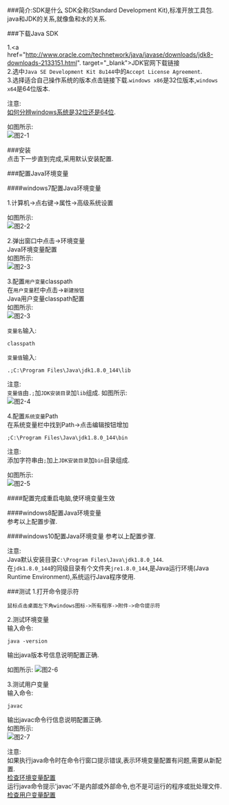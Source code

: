 ###简介:SDK是什么
SDK全称(Standard Development Kit),标准开放工具包.   
java和JDK的关系,就像鱼和水的关系.  

###下载Java SDK

1.<a href="http://www.oracle.com/technetwork/java/javase/downloads/jdk8-downloads-2133151.html". target="_blank">JDK官网下载链接</a>  
2.选中`Java SE Development Kit 8u144`中的`Accept License Agreement`.   
3.选择适合自己操作系统的版本点击链接下载.`windows x86`是32位版本,`windows x64`是64位版本.  

注意:   
[如何分辨windows系统是32位还是64位](../../windows/basic/1.如何分辨windows系统是32位还是64位.html).   

如图所示:   
![图2-1](../../img/java/basic/2-1.png)   

###安装  
点击下一步直到完成,采用默认安装配置.

###配置Java环境变量

####windows7配置Java环境变量

1.计算机->点右键->属性->高级系统设置   

如图所示:   
![图2-2](../../img/java/basic/2-2.png)   


2.弹出窗口中点击->环境变量   
Java环境变量配置   
如图所示:   
![图2-3](../../img/java/basic/2-3.png)  


3.配置`用户变量`classpath   
在`用户变量`栏中点击->`新建按钮`   
Java用户变量classpath配置   
如图所示:  
![图2-3](../../img/java/basic/2-3.png)   

`变量名`输入:
	
	classpath
		
`变量值`输入:
	
	.;C:\Program Files\Java\jdk1.8.0_144\lib
		
注意:   
`变量值`由`.;`加`JDK安装目录`加`lib`组成.
如图所示:   
![图2-4](../../img/java/basic/2-4.png)   
	
4.配置`系统变量`Path   
在系统变量栏中找到Path->点击编辑按钮增加

	;C:\Program Files\Java\jdk1.8.0_144\bin
	
注意:   
添加字符串由`;`加上`JDK安装目录`加`bin`目录组成.

如图所示:   
![图2-5](../../img/java/basic/2-5.png)   
	
####配置完成重启电脑,使环境变量生效
		
####windows8配置Java环境变量   
参考以上配置步骤.

####windows10配置Java环境变量
参考以上配置步骤.
	
注意:   
Java默认安装目录`C:\Program Files\Java\jdk1.8.0_144`.    
在`jdk1.8.0_144`的同级目录有个文件夹`jre1.8.0_144`,是Java运行环境(Java Runtime Environment),系统运行Java程序使用.
	
###测试
1.打开命令提示符  

	鼠标点击桌面左下角windows图标->所有程序->附件->命令提示符
	
2.测试环境变量   
输入命令:
	
	java -version
	
输出java版本号信息说明配置正确.   

如图所示:
![图2-6](../../img/java/basic/2-6.png)   

3.测试用户变量   
输入命令:
	
	javac

输出javac命令行信息说明配置正确.   
如图所示:  
![图2-7](../../img/java/basic/2-7.png)   

注意:   
如果执行java命令时在命令行窗口提示错误,表示环境变量配置有问题,需要从新配置.   
[检查环境变量配置](#跳转id)   
运行java命令提示'javac'不是内部或外部命令,也不是可运行的程序或批处理文件.   
[检查用户变量配置](#跳转id)	  